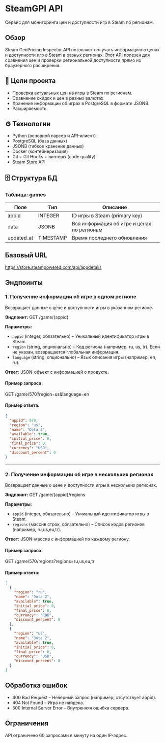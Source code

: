 
# SteamGPI API
Сервис для мониторинга цен и доступности игр в Steam по регионам.

## Обзор
Steam GeoPricing Inspector API позволяет получать информацию о ценах и доступности игр в Steam в разных регионах. Этот API полезен для сравнения цен и проверки региональной доступности прямо из браузерного расширения.

## 📌 Цели проекта
- Проверка актуальных цен на игры в Steam по регионам.
- Сравнение скидок и цен в разных валютах.
- Хранение информации об играх в PostgreSQL в формате JSONB.
- Расширяемость.

## ⚙️ Технологии
- Python (основной парсер и API-клиент)
- PostgreSQL (база данных)
- JSONB (гибкое хранение данных)
- Docker (контейнеризация)
- Git + Git Hooks + линтеры (code quality)
- Steam Store API

## 🗄 Структура БД

### Таблица: games

| Поле        | Тип         | Описание                                   |
|-------------|-------------|--------------------------------------------|
| appid       | INTEGER     | ID игры в Steam (primary key)              |
| data        | JSONB       | Вся информация об игре и ценах по регионам|
| updated_at  | TIMESTAMP   | Время последнего обновления                |

## Базовый URL
https://store.steampowered.com/api/appdetails

## Эндпоинты

### 1. Получение информации об игре в одном регионе
Возвращает данные о цене и доступности игры в указанном регионе.

**Эндпоинт:**
GET /game/{appid}

**Параметры:**
- `appid` (integer, обязательно) – Уникальный идентификатор игры в Steam.
- `region` (string, опционально) – Код региона (например, ru, us, tr). Если не указан, возвращается глобальная информация.
- `language` (string, опционально) – Язык описания игры (например, en, ru).

**Ответ:**
JSON-объект с информацией о продукте.

#### Пример запроса:
GET /game/570?region=us&language=en

#### Пример ответа:
```json
{
  "appid": 570,
  "region": "us",
  "name": "Dota 2",
  "available": true,
  "initial_price": 0,
  "final_price": 0,
  "currency": "USD",
  "discount_percent": 0
}
```

---

### 2. Получение информации об игре в нескольких регионах
Возвращает данные о цене и доступности игры в нескольких регионах.

**Эндпоинт:**
GET /game/{appid}/regions

**Параметры:**
- `appid` (integer, обязательно) – Уникальный идентификатор игры в Steam.
- `regions` (массив строк, обязательно) – Список кодов регионов (например, ru,us,eu,tr).

**Ответ:**
JSON-массив с информацией по каждому региону.

#### Пример запроса:
GET /game/570/regions?regions=ru,us,eu,tr

#### Пример ответа:
```json
[
  {
    "region": "ru",
    "name": "Dota 2",
    "available": true,
    "initial_price": 0,
    "final_price": 0,
    "currency": "RUB",
    "discount_percent": 0
  },
  {
    "region": "us",
    "name": "Dota 2",
    "available": true,
    "initial_price": 0,
    "final_price": 0,
    "currency": "USD",
    "discount_percent": 0
  }
]
```

## Обработка ошибок
- 400 Bad Request – Неверный запрос (например, отсутствует appid).
- 404 Not Found – Игра не найдена.
- 500 Internal Server Error – Внутренняя ошибка сервера.

## Ограничения
API ограничено 60 запросами в минуту на один IP-адрес.
